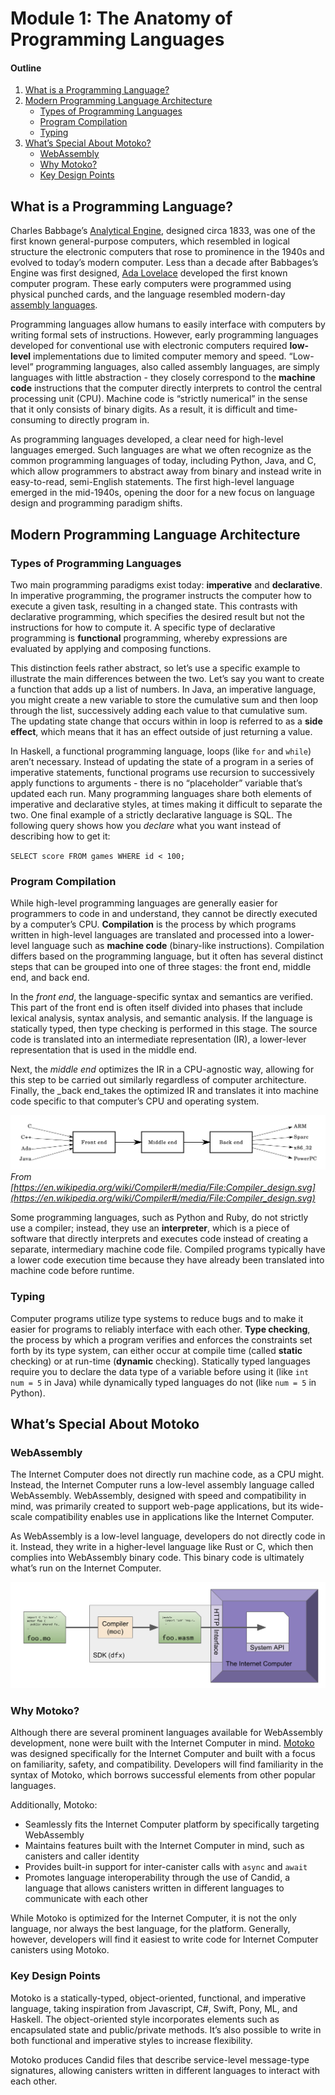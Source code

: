 # Module 1: The Anatomy of Programming Languages
#### Outline
1. [What is a Programming Language?](#what-is-a-programming-language?)
2. [Modern Programming Language Architecture](#modern-programming-language-architecture)
    - [Types of Programming Languages](#Types-of-Programming-Languages)
	- [Program Compilation](#Program-Compilation)
	- [Typing](#typing)
3. [What’s Special About Motoko?](#What’s-Special-About-Motoko?)
	- [WebAssembly](#WebAssembly)
	- [Why Motoko?](#why-motoko?)
	- [Key Design Points](#key-design-points)

## What is a Programming Language?
Charles Babbage’s [Analytical Engine](https://en.wikipedia.org/wiki/Analytical_Engine), designed circa 1833, was one of the first known general-purpose computers, which resembled in logical structure the electronic computers that rose to prominence in the 1940s and evolved to today’s modern computer. Less than a decade after Babbages’s Engine was first designed, [Ada Lovelace](https://en.wikipedia.org/wiki/Ada_Lovelace) developed the first known computer program. These early computers were programmed using physical punched cards, and the language resembled modern-day [assembly languages](https://en.wikipedia.org/wiki/Assembly_language).

Programming languages allow humans to easily interface with computers by writing formal sets of instructions. However, early programming languages developed for conventional use with electronic computers required **low-level** implementations due to limited computer memory and speed. “Low-level” programming languages, also called assembly languages, are simply languages with little abstraction - they closely correspond to the **machine code** instructions that the computer directly interprets to control the central processing unit (CPU). Machine code is “strictly numerical” in the sense that it only consists of binary digits. As a result, it is difficult and time-consuming to directly program in.

As programming languages developed, a clear need for high-level languages emerged. Such languages are what we often recognize as the common programming languages of today, including Python, Java, and C, which allow programmers to abstract away from binary and instead write in easy-to-read, semi-English statements. The first high-level language emerged in the mid-1940s, opening the door for a new focus on language design and programming paradigm shifts.

## Modern Programming Language Architecture

### Types of Programming Languages

Two main programming paradigms exist today: **imperative** and **declarative**. In imperative programming, the programer instructs the computer how to execute a given task, resulting in a changed state. This contrasts with declarative programming, which specifies the desired result but not the instructions for how to compute it. A specific type of declarative programming is **functional** programming, whereby expressions are evaluated by applying and composing functions.

This distinction feels rather abstract, so let’s use a specific example to illustrate the main differences between the two. Let’s say you want to create a function that adds up a list of numbers. In Java, an imperative language, you might create a new variable to store the cumulative sum and then loop through the list, successively adding each value to that cumulative sum. The updating state change that occurs within in loop is referred to as a **side effect**, which means that it has an effect outside of just returning a value.

In Haskell, a functional programming language, loops (like `for` and `while`) aren’t necessary. Instead of updating the state of a program in a series of imperative statements, functional programs use recursion to successively apply functions to arguments - there is no “placeholder” variable that’s updated each run. Many programming languages share both elements of imperative and declarative styles, at times making it difficult to separate the two.
One final example of a strictly declarative language is SQL. The following query shows how you _declare_ what you want instead of describing how to get it:

`SELECT score FROM games WHERE id < 100;`

### Program Compilation

While high-level programming languages are generally easier for programmers to code in and understand, they cannot be directly executed by a computer’s CPU. **Compilation** is the process by which programs written in high-level languages are translated and processed into a lower-level language such as **machine code** (binary-like instructions). Compilation differs based on the programming language, but it often has several distinct steps that can be grouped into one of three stages: the front end, middle end, and back end.

In the _front end_, the language-specific syntax and semantics are verified. This part of the front end is often itself divided into phases that include lexical analysis, syntax analysis, and semantic analysis. If the language is statically typed, then type checking is performed in this stage. The source code is translated into an intermediate representation (IR), a lower-lever representation that is used in the middle end.

Next, the _middle end_ optimizes the IR in a CPU-agnostic way, allowing for this step to be carried out similarly regardless of computer architecture. Finally, the _back end_takes the optimized IR and translates it into machine code specific to that computer’s CPU and operating system. 


![Compiler](/images/compiler.png)
_From [https://en.wikipedia.org/wiki/Compiler#/media/File:Compiler_design.svg](https://en.wikipedia.org/wiki/Compiler#/media/File:Compiler_design.svg)_

Some programming languages, such as Python and Ruby, do not strictly use a compiler; instead, they use an **interpreter**, which is a piece of software that directly interprets and executes code instead of creating a separate, intermediary machine code file. Compiled programs typically have a lower code execution time because they have already been translated into machine code before runtime. 


### Typing

Computer programs utilize type systems to reduce bugs and to make it easier for programs to reliably interface with each other. **Type checking**, the process by which a program verifies and enforces the constraints set forth by its type system, can either occur at compile time (called **static** checking) or at run-time (**dynamic** checking). Statically typed languages require you to declare the data type of a variable before using it (like `int num = 5` in Java) while dynamically typed languages do not (like `num = 5` in Python).

## What’s Special About Motoko

### WebAssembly

The Internet Computer does not directly run machine code, as a CPU might. Instead, the Internet Computer runs a low-level assembly language called WebAssembly. WebAssembly, designed with speed and compatibility in mind, was primarily created to support web-page applications, but its wide-scale compatibility enables use in applications like the Internet Computer.

As WebAssembly is a low-level language, developers do not directly code in it. Instead, they write in a higher-level language like Rust or C, which then complies into WebAssembly binary code. This binary code is ultimately what’s run on the Internet Computer. 

![Wasm](images/wasm.png)

### Why Motoko?

Although there are several prominent languages available for WebAssembly development, none were built with the Internet Computer in mind.  [Motoko](https://sdk.dfinity.org/docs/language-guide/motoko.html)  was designed specifically for the Internet Computer and built with a focus on familiarity, safety, and compatibility. Developers will find familiarity in the syntax of Motoko, which borrows successful elements from other popular languages. 

Additionally, Motoko:
* Seamlessly fits the Internet Computer platform by specifically targeting WebAssembly
* Maintains features built with the Internet Computer in mind, such as canisters and caller identity
* Provides built-in support for inter-canister calls with `async` and `await`
* Promotes language interoperability through the use of Candid, a language that allows canisters written in different languages to communicate with each other


While Motoko is optimized for the Internet Computer, it is not the only language, nor always the best language, for the platform. Generally, however, developers will find it easiest to write code for Internet Computer canisters using Motoko.

### Key Design Points

Motoko is a statically-typed, object-oriented, functional, and imperative language, taking inspiration from Javascript, C#, Swift, Pony, ML, and Haskell. The object-oriented style incorporates elements such as encapsulated state and public/private methods. It’s also possible to write in both functional and imperative styles to increase flexibility.

Motoko produces Candid files that describe service-level message-type signatures, allowing canisters written in different languages to interact with each other. 
